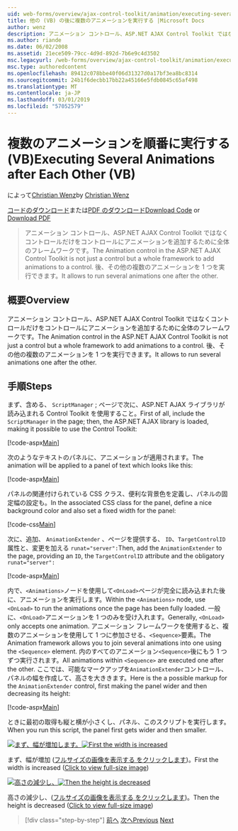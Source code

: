 ```yaml
---
uid: web-forms/overview/ajax-control-toolkit/animation/executing-several-animations-after-each-other-vb
title: 他の (VB) の後に複数のアニメーションを実行する |Microsoft Docs
author: wenz
description: アニメーション コントロール、ASP.NET AJAX Control Toolkit ではなくコントロールだけをコントロールにアニメーションを追加するために全体のフレームワークです。 これにより、落としたを実行する.
ms.author: riande
ms.date: 06/02/2008
ms.assetid: 21ece509-79cc-4d9d-892d-7b6e9c4d3502
msc.legacyurl: /web-forms/overview/ajax-control-toolkit/animation/executing-several-animations-after-each-other-vb
msc.type: authoredcontent
ms.openlocfilehash: 89412c078bbe40f06d31327d0a17bf3ea8bc8314
ms.sourcegitcommit: 24b1f6decbb17bb22a45166e5fdb0845c65af498
ms.translationtype: MT
ms.contentlocale: ja-JP
ms.lasthandoff: 03/01/2019
ms.locfileid: "57052579"
---
```

<a name="executing-several-animations-after-each-other-vb"></a><span data-ttu-id="d7ecb-104">複数のアニメーションを順番に実行する (VB)</span><span class="sxs-lookup"><span data-stu-id="d7ecb-104">Executing Several Animations after Each Other (VB)</span></span>
====================
<span data-ttu-id="d7ecb-105">によって[Christian Wenz](https://github.com/wenz)</span><span class="sxs-lookup"><span data-stu-id="d7ecb-105">by [Christian Wenz](https://github.com/wenz)</span></span>

<span data-ttu-id="d7ecb-106">[コードのダウンロード](http://download.microsoft.com/download/f/9/a/f9a26acd-8df4-4484-8a18-199e4598f411/Animation3.vb.zip)または[PDF のダウンロード](http://download.microsoft.com/download/6/7/1/6718d452-ff89-4d3f-a90e-c74ec2d636a3/animation3VB.pdf)</span><span class="sxs-lookup"><span data-stu-id="d7ecb-106">[Download Code](http://download.microsoft.com/download/f/9/a/f9a26acd-8df4-4484-8a18-199e4598f411/Animation3.vb.zip) or [Download PDF](http://download.microsoft.com/download/6/7/1/6718d452-ff89-4d3f-a90e-c74ec2d636a3/animation3VB.pdf)</span></span>

> <span data-ttu-id="d7ecb-107">アニメーション コントロール、ASP.NET AJAX Control Toolkit ではなくコントロールだけをコントロールにアニメーションを追加するために全体のフレームワークです。</span><span class="sxs-lookup"><span data-stu-id="d7ecb-107">The Animation control in the ASP.NET AJAX Control Toolkit is not just a control but a whole framework to add animations to a control.</span></span> <span data-ttu-id="d7ecb-108">後、その他の複数のアニメーションを 1 つを実行できます。</span><span class="sxs-lookup"><span data-stu-id="d7ecb-108">It allows to run several animations one after the other.</span></span>


## <a name="overview"></a><span data-ttu-id="d7ecb-109">概要</span><span class="sxs-lookup"><span data-stu-id="d7ecb-109">Overview</span></span>

<span data-ttu-id="d7ecb-110">アニメーション コントロール、ASP.NET AJAX Control Toolkit ではなくコントロールだけをコントロールにアニメーションを追加するために全体のフレームワークです。</span><span class="sxs-lookup"><span data-stu-id="d7ecb-110">The Animation control in the ASP.NET AJAX Control Toolkit is not just a control but a whole framework to add animations to a control.</span></span> <span data-ttu-id="d7ecb-111">後、その他の複数のアニメーションを 1 つを実行できます。</span><span class="sxs-lookup"><span data-stu-id="d7ecb-111">It allows to run several animations one after the other.</span></span>

## <a name="steps"></a><span data-ttu-id="d7ecb-112">手順</span><span class="sxs-lookup"><span data-stu-id="d7ecb-112">Steps</span></span>

<span data-ttu-id="d7ecb-113">まず、含める、 `ScriptManager` ; ページで次に、ASP.NET AJAX ライブラリが読み込まれる Control Toolkit を使用すること。</span><span class="sxs-lookup"><span data-stu-id="d7ecb-113">First of all, include the `ScriptManager` in the page; then, the ASP.NET AJAX library is loaded, making it possible to use the Control Toolkit:</span></span>

[!code-aspx[Main](executing-several-animations-after-each-other-vb/samples/sample1.aspx)]

<span data-ttu-id="d7ecb-114">次のようなテキストのパネルに、アニメーションが適用されます。</span><span class="sxs-lookup"><span data-stu-id="d7ecb-114">The animation will be applied to a panel of text which looks like this:</span></span>

[!code-aspx[Main](executing-several-animations-after-each-other-vb/samples/sample2.aspx)]

<span data-ttu-id="d7ecb-115">パネルの関連付けられている CSS クラス、便利な背景色を定義し、パネルの固定幅の設定も。</span><span class="sxs-lookup"><span data-stu-id="d7ecb-115">In the associated CSS class for the panel, define a nice background color and also set a fixed width for the panel:</span></span>

[!code-css[Main](executing-several-animations-after-each-other-vb/samples/sample3.css)]

<span data-ttu-id="d7ecb-116">次に、追加、 `AnimationExtender` 、ページを提供する、 `ID`、`TargetControlID`属性と、変更を加える `runat="server":`</span><span class="sxs-lookup"><span data-stu-id="d7ecb-116">Then, add the `AnimationExtender` to the page, providing an `ID`, the `TargetControlID` attribute and the obligatory `runat="server":`</span></span>

[!code-aspx[Main](executing-several-animations-after-each-other-vb/samples/sample4.aspx)]

<span data-ttu-id="d7ecb-117">内で、`<Animations>`ノードを使用して`<OnLoad>`ページが完全に読み込まれた後に、アニメーションを実行します。</span><span class="sxs-lookup"><span data-stu-id="d7ecb-117">Within the `<Animations>` node, use `<OnLoad>` to run the animations once the page has been fully loaded.</span></span> <span data-ttu-id="d7ecb-118">一般に、`<OnLoad>`アニメーションを 1 つのみを受け入れます。</span><span class="sxs-lookup"><span data-stu-id="d7ecb-118">Generally, `<OnLoad>` only accepts one animation.</span></span> <span data-ttu-id="d7ecb-119">アニメーション フレームワークを使用すると、複数のアニメーションを使用して 1 つに参加させる、`<Sequence>`要素。</span><span class="sxs-lookup"><span data-stu-id="d7ecb-119">The Animation framework allows you to join several animations into one using the `<Sequence>` element.</span></span> <span data-ttu-id="d7ecb-120">内のすべてのアニメーション`<Sequence>`後にもう 1 つずつ実行されます。</span><span class="sxs-lookup"><span data-stu-id="d7ecb-120">All animations within `<Sequence>` are executed one after the other.</span></span> <span data-ttu-id="d7ecb-121">ここでは、可能なマークアップを`AnimationExtender`コントロール、パネルの幅を作成して、高さを大ききます。</span><span class="sxs-lookup"><span data-stu-id="d7ecb-121">Here is the a possible markup for the `AnimationExtender` control, first making the panel wider and then decreasing its height:</span></span>

[!code-aspx[Main](executing-several-animations-after-each-other-vb/samples/sample5.aspx)]

<span data-ttu-id="d7ecb-122">ときに最初の取得も縦と横が小さくし、パネル、このスクリプトを実行します。</span><span class="sxs-lookup"><span data-stu-id="d7ecb-122">When you run this script, the panel first gets wider and then smaller.</span></span>


<span data-ttu-id="d7ecb-123">[![まず、幅が増加します。](executing-several-animations-after-each-other-vb/_static/image2.png)](executing-several-animations-after-each-other-vb/_static/image1.png)</span><span class="sxs-lookup"><span data-stu-id="d7ecb-123">[![First the width is increased](executing-several-animations-after-each-other-vb/_static/image2.png)](executing-several-animations-after-each-other-vb/_static/image1.png)</span></span>

<span data-ttu-id="d7ecb-124">まず、幅が増加 ([フルサイズの画像を表示する をクリックします](executing-several-animations-after-each-other-vb/_static/image3.png))。</span><span class="sxs-lookup"><span data-stu-id="d7ecb-124">First the width is increased ([Click to view full-size image](executing-several-animations-after-each-other-vb/_static/image3.png))</span></span>


<span data-ttu-id="d7ecb-125">[![高さの減少し、](executing-several-animations-after-each-other-vb/_static/image5.png)](executing-several-animations-after-each-other-vb/_static/image4.png)</span><span class="sxs-lookup"><span data-stu-id="d7ecb-125">[![Then the height is decreased](executing-several-animations-after-each-other-vb/_static/image5.png)](executing-several-animations-after-each-other-vb/_static/image4.png)</span></span>

<span data-ttu-id="d7ecb-126">高さの減少し、([フルサイズの画像を表示する をクリックします](executing-several-animations-after-each-other-vb/_static/image6.png))。</span><span class="sxs-lookup"><span data-stu-id="d7ecb-126">Then the height is decreased ([Click to view full-size image](executing-several-animations-after-each-other-vb/_static/image6.png))</span></span>

> [!div class="step-by-step"]
> <span data-ttu-id="d7ecb-127">[前へ](executing-several-animations-at-the-same-time-vb.md)
> [次へ](animation-depending-on-a-condition-vb.md)</span><span class="sxs-lookup"><span data-stu-id="d7ecb-127">[Previous](executing-several-animations-at-the-same-time-vb.md)
[Next](animation-depending-on-a-condition-vb.md)</span></span>
